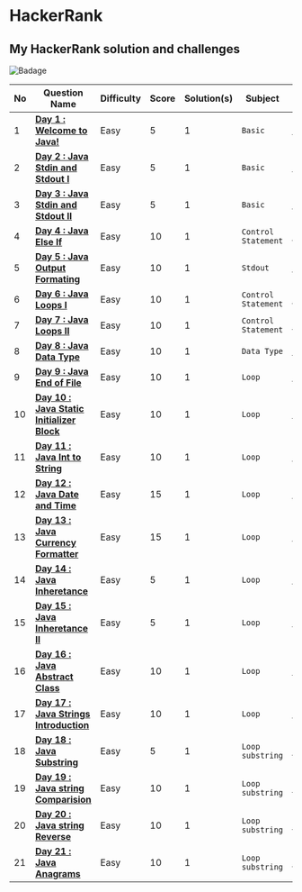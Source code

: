 # HackerRank
## My HackerRank solution and challenges

![Badage](https://github.com/abheeshtsingh2803/HackerRank_Java/assets/131380599/95954f94-a9e6-4752-9e88-b245e5ddfceb)

| No | Question Name | Difficulty | Score | Solution(s) | Subject | HR Link |
|--|--|--|--|--|--|--|
| 1 | [**Day 1 : Welcome to Java!**](solution/Welcome_to_java.md) | Easy | 5 | 1 | `Basic` | [LINK](https://www.hackerrank.com/challenges/welcome-to-java/problem?isFullScreen=true) |
| 2 | [**Day 2 : Java Stdin and Stdout I**](solution/Java_stdin_and_stdout_I.md) | Easy | 5 | 1 | `Basic` | [LINK](https://www.hackerrank.com/challenges/java-stdin-and-stdout-1/problem?isFullScreen=true) |
| 3 | [**Day 3 : Java Stdin and Stdout II**](solution/Java_stdin_and_stdout_II.md) | Easy | 5 | 1 | `Basic` | [LINK](https://www.hackerrank.com/challenges/java-stdin-stdout/problem?isFullScreen=true) |
| 4 | [**Day 4 : Java Else If**](solution/Java_Else_if.md) | Easy | 10 | 1 | `Control Statement` | [LINK](https://www.hackerrank.com/challenges/java-if-else/problem?isFullScreen=true) |
| 5 | [**Day 5 : Java Output Formating**](solution/Java_Output_Formatting.md) | Easy | 10 | 1 | `Stdout` | [LINK](https://www.hackerrank.com/challenges/java-output-formatting/problem?isFullScreen=true) |
| 6 | [**Day 6 : Java Loops I**](solution/Java_loops_I.md) | Easy | 10 | 1 | `Control Statement` | [LINK](https://www.hackerrank.com/challenges/java-loops-i/problem?isFullScreen=true) |
| 7 | [**Day 7 : Java Loops II**](solution/Java_Loops_II.md) | Easy | 10 | 1 | `Control Statement` | [LINK](https://www.hackerrank.com/challenges/java-loops/problem?isFullScreen=true) |
| 8 | [**Day 8 : Java Data Type**](solution/JavaDataType.md) | Easy | 10 | 1 | `Data Type` | [LINK](https://www.hackerrank.com/challenges/java-datatypes/problem?isFullScreen=true) |
| 9 | [**Day 9 : Java End of File**](solution/EndOfFile.md) | Easy | 10 | 1 | `Loop` | [LINK](https://www.hackerrank.com/challenges/java-end-of-file/problem?isFullScreen=true) |
| 10 | [**Day 10 : Java Static Initializer Block**](solution/Java_Static_Initializer_Block.md) | Easy | 10 | 1 | `Loop` | [LINK](https://www.hackerrank.com/challenges/java-static-initializer-block/problem?isFullScreen=true) |
| 11 | [**Day 11 : Java Int to String**](solution/Java_Int_to_String.md) | Easy | 10 | 1 | `Loop` | [LINK](https://www.hackerrank.com/challenges/java-int-to-string/problem?isFullScreen=true) |
| 12 | [**Day 12 : Java Date and Time**](solution/Java_Date_and_Time.md) | Easy | 15 | 1 | `Loop` | [LINK](https://www.hackerrank.com/challenges/java-date-and-time/problem?isFullScreen=true) |
| 13 | [**Day 13 : Java Currency Formatter**](solution/Java_Currency_Formatter.md) | Easy | 15 | 1 | `Loop` | [LINK](https://www.hackerrank.com/challenges/java-currency-formatter/problem?isFullScreen=true) |
| 14 | [**Day 14 : Java Inheretance**](solution/Java_Inherentance_I.md) | Easy | 5 | 1 | `Loop` | [LINK](https://www.hackerrank.com/challenges/java-inheritance-1/problem?isFullScreen=true) |
| 15 | [**Day 15 : Java Inheretance II**](solution/Java_Inherentance_II.md) | Easy | 5 | 1 | `Loop` | [LINK](https://www.hackerrank.com/challenges/java-inheritance-2/problem?isFullScreen=true) |
| 16 | [**Day 16 : Java Abstract Class**](solution/Java_Abstract_Class.md) | Easy | 10 | 1 | `Loop` | [LINK](https://www.hackerrank.com/challenges/java-abstract-class/problem?isFullScreen=true) |
| 17 | [**Day 17 : Java Strings Introduction**](solution/Java_Strings_Introduction.md) | Easy | 10 | 1 | `Loop` | [LINK](https://www.hackerrank.com/challenges/java-strings-introduction/problem?isFullScreen=true) |
| 18 | [**Day 18 : Java Substring**](solution/Java_Substring.md) | Easy | 5 | 1 | `Loop` `substring` | [LINK](https://www.hackerrank.com/challenges/java-substring/problem?isFullScreen=true) |
| 19 | [**Day 19 : Java string Comparision**](solution/Java_String_Comparision.md) | Easy | 10 | 1 | `Loop` `substring` | [LINK](https://www.hackerrank.com/challenges/java-string-compare/problem?isFullScreen=true) |
| 20 | [**Day 20 : Java string Reverse**](solution/Java_String_Reverse.md) | Easy | 10 | 1 | `Loop` `substring` | [LINK](https://www.hackerrank.com/challenges/java-string-reverse/problem?isFullScreen=true) |
| 21 | [**Day 21 : Java Anagrams**](solution/Java_Anagrams.md) | Easy | 10 | 1 | `Loop` `substring` | [LINK](https://www.hackerrank.com/challenges/java-anagrams/problem?isFullScreen=true) |

